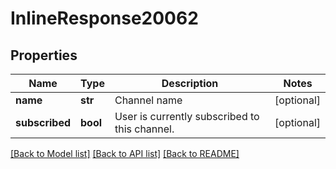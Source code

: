 # InlineResponse20062

## Properties
Name | Type | Description | Notes
------------ | ------------- | ------------- | -------------
**name** | **str** | Channel name | [optional] 
**subscribed** | **bool** | User is currently subscribed to this channel. | [optional] 

[[Back to Model list]](../README.md#documentation-for-models) [[Back to API list]](../README.md#documentation-for-api-endpoints) [[Back to README]](../README.md)


